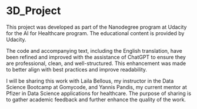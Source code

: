 # 3D_Project
This project was developed as part of the Nanodegree program at Udacity for the AI for Healthcare program. The educational content is provided by Udacity.

The code and accompanying text, including the English translation, have been refined and improved with the assistance of ChatGPT to ensure they are professional, clean, and well-structured. This enhancement was made to better align with best practices and improve readability.

I will be sharing this work with Laila Bellous, my instructor in the Data Science Bootcamp at Gomycode, and Yannis Pandis, my current mentor at Pfizer in Data Science applications for healthcare. The purpose of sharing is to gather academic feedback and further enhance the quality of the work.
